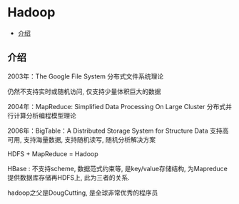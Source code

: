 # Hadoop

- [介绍](#intro)


<a name='intro'></a>
## 介绍

2003年：The Google File System 分布式文件系统理论

仍然不支持实时或随机访问, 仅支持少量体积巨大的数据

2004年：MapReduce: Simplified Data Processing On Large Cluster 分布式并行计算分析编程模型理论

2006年：BigTable：A Distributed Storage System for Structure Data 
支持高可用, 支持海量数据, 支持随机读写, 随机分析解决方案

HDFS + MapReduce = Hadoop

HBase : 不支持scheme, 数据范式约束等, 是key/value存储结构, 为Mapreduce提供数据库存储再HDFS上, 此为三者的关系.

hadoop之父是DougCutting, 是全球非常优秀的程序员













